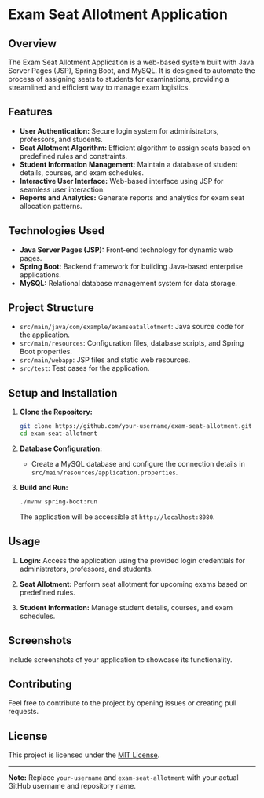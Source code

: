 # Exam Seat Allotment Application

## Overview

The Exam Seat Allotment Application is a web-based system built with Java Server Pages (JSP), Spring Boot, and MySQL. It is designed to automate the process of assigning seats to students for examinations, providing a streamlined and efficient way to manage exam logistics.

## Features

- **User Authentication:** Secure login system for administrators, professors, and students.
- **Seat Allotment Algorithm:** Efficient algorithm to assign seats based on predefined rules and constraints.
- **Student Information Management:** Maintain a database of student details, courses, and exam schedules.
- **Interactive User Interface:** Web-based interface using JSP for seamless user interaction.
- **Reports and Analytics:** Generate reports and analytics for exam seat allocation patterns.

## Technologies Used

- **Java Server Pages (JSP):** Front-end technology for dynamic web pages.
- **Spring Boot:** Backend framework for building Java-based enterprise applications.
- **MySQL:** Relational database management system for data storage.

## Project Structure

- `src/main/java/com/example/examseatallotment`: Java source code for the application.
- `src/main/resources`: Configuration files, database scripts, and Spring Boot properties.
- `src/main/webapp`: JSP files and static web resources.
- `src/test`: Test cases for the application.

## Setup and Installation

1. **Clone the Repository:**

    ```bash
    git clone https://github.com/your-username/exam-seat-allotment.git
    cd exam-seat-allotment
    ```

2. **Database Configuration:**

    - Create a MySQL database and configure the connection details in `src/main/resources/application.properties`.

3. **Build and Run:**

    ```bash
    ./mvnw spring-boot:run
    ```

    The application will be accessible at `http://localhost:8080`.

## Usage

1. **Login:**
   Access the application using the provided login credentials for administrators, professors, and students.

2. **Seat Allotment:**
   Perform seat allotment for upcoming exams based on predefined rules.

3. **Student Information:**
   Manage student details, courses, and exam schedules.

## Screenshots

Include screenshots of your application to showcase its functionality.

## Contributing

Feel free to contribute to the project by opening issues or creating pull requests.

## License

This project is licensed under the [MIT License](LICENSE).

---

**Note:** Replace `your-username` and `exam-seat-allotment` with your actual GitHub username and repository name.
